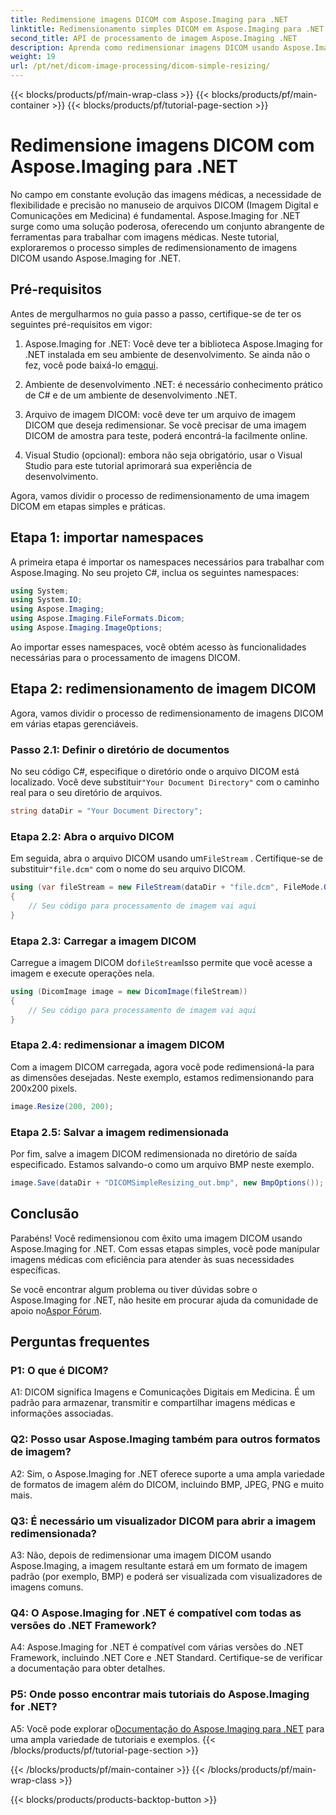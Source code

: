 ```yaml
---
title: Redimensione imagens DICOM com Aspose.Imaging para .NET
linktitle: Redimensionamento simples DICOM em Aspose.Imaging para .NET
second_title: API de processamento de imagem Aspose.Imaging .NET
description: Aprenda como redimensionar imagens DICOM usando Aspose.Imaging for .NET, uma ferramenta poderosa para processamento de imagens médicas. Passos simples para resultados precisos.
weight: 19
url: /pt/net/dicom-image-processing/dicom-simple-resizing/
---
```


{{< blocks/products/pf/main-wrap-class >}}
{{< blocks/products/pf/main-container >}}
{{< blocks/products/pf/tutorial-page-section >}}

# Redimensione imagens DICOM com Aspose.Imaging para .NET

No campo em constante evolução das imagens médicas, a necessidade de flexibilidade e precisão no manuseio de arquivos DICOM (Imagem Digital e Comunicações em Medicina) é fundamental. Aspose.Imaging for .NET surge como uma solução poderosa, oferecendo um conjunto abrangente de ferramentas para trabalhar com imagens médicas. Neste tutorial, exploraremos o processo simples de redimensionamento de imagens DICOM usando Aspose.Imaging for .NET. 

## Pré-requisitos

Antes de mergulharmos no guia passo a passo, certifique-se de ter os seguintes pré-requisitos em vigor:

1.  Aspose.Imaging for .NET: Você deve ter a biblioteca Aspose.Imaging for .NET instalada em seu ambiente de desenvolvimento. Se ainda não o fez, você pode baixá-lo em[aqui](https://releases.aspose.com/imaging/net/).

2. Ambiente de desenvolvimento .NET: é necessário conhecimento prático de C# e de um ambiente de desenvolvimento .NET.

3. Arquivo de imagem DICOM: você deve ter um arquivo de imagem DICOM que deseja redimensionar. Se você precisar de uma imagem DICOM de amostra para teste, poderá encontrá-la facilmente online.

4. Visual Studio (opcional): embora não seja obrigatório, usar o Visual Studio para este tutorial aprimorará sua experiência de desenvolvimento.

Agora, vamos dividir o processo de redimensionamento de uma imagem DICOM em etapas simples e práticas.

## Etapa 1: importar namespaces

A primeira etapa é importar os namespaces necessários para trabalhar com Aspose.Imaging. No seu projeto C#, inclua os seguintes namespaces:

```csharp
using System;
using System.IO;
using Aspose.Imaging;
using Aspose.Imaging.FileFormats.Dicom;
using Aspose.Imaging.ImageOptions;
```

Ao importar esses namespaces, você obtém acesso às funcionalidades necessárias para o processamento de imagens DICOM.

## Etapa 2: redimensionamento de imagem DICOM

Agora, vamos dividir o processo de redimensionamento de imagens DICOM em várias etapas gerenciáveis.

### Passo 2.1: Definir o diretório de documentos

 No seu código C#, especifique o diretório onde o arquivo DICOM está localizado. Você deve substituir`"Your Document Directory"` com o caminho real para o seu diretório de arquivos.

```csharp
string dataDir = "Your Document Directory";
```

### Etapa 2.2: Abra o arquivo DICOM

 Em seguida, abra o arquivo DICOM usando um`FileStream` . Certifique-se de substituir`"file.dcm"` com o nome do seu arquivo DICOM.

```csharp
using (var fileStream = new FileStream(dataDir + "file.dcm", FileMode.Open, FileAccess.Read))
{
    // Seu código para processamento de imagem vai aqui
}
```

### Etapa 2.3: Carregar a imagem DICOM

 Carregue a imagem DICOM do`fileStream`Isso permite que você acesse a imagem e execute operações nela.

```csharp
using (DicomImage image = new DicomImage(fileStream))
{
    // Seu código para processamento de imagem vai aqui
}
```

### Etapa 2.4: redimensionar a imagem DICOM

Com a imagem DICOM carregada, agora você pode redimensioná-la para as dimensões desejadas. Neste exemplo, estamos redimensionando para 200x200 pixels.

```csharp
image.Resize(200, 200);
```

### Etapa 2.5: Salvar a imagem redimensionada

Por fim, salve a imagem DICOM redimensionada no diretório de saída especificado. Estamos salvando-o como um arquivo BMP neste exemplo.

```csharp
image.Save(dataDir + "DICOMSimpleResizing_out.bmp", new BmpOptions());
```

## Conclusão

Parabéns! Você redimensionou com êxito uma imagem DICOM usando Aspose.Imaging for .NET. Com essas etapas simples, você pode manipular imagens médicas com eficiência para atender às suas necessidades específicas.

 Se você encontrar algum problema ou tiver dúvidas sobre o Aspose.Imaging for .NET, não hesite em procurar ajuda da comunidade de apoio no[Aspor Fórum](https://forum.aspose.com/).

## Perguntas frequentes

### P1: O que é DICOM?

A1: DICOM significa Imagens e Comunicações Digitais em Medicina. É um padrão para armazenar, transmitir e compartilhar imagens médicas e informações associadas.

### Q2: Posso usar Aspose.Imaging também para outros formatos de imagem?

A2: Sim, o Aspose.Imaging for .NET oferece suporte a uma ampla variedade de formatos de imagem além do DICOM, incluindo BMP, JPEG, PNG e muito mais.

### Q3: É necessário um visualizador DICOM para abrir a imagem redimensionada?

A3: Não, depois de redimensionar uma imagem DICOM usando Aspose.Imaging, a imagem resultante estará em um formato de imagem padrão (por exemplo, BMP) e poderá ser visualizada com visualizadores de imagens comuns.

### Q4: O Aspose.Imaging for .NET é compatível com todas as versões do .NET Framework?

A4: Aspose.Imaging for .NET é compatível com várias versões do .NET Framework, incluindo .NET Core e .NET Standard. Certifique-se de verificar a documentação para obter detalhes.

### P5: Onde posso encontrar mais tutoriais do Aspose.Imaging for .NET?

 A5: Você pode explorar o[Documentação do Aspose.Imaging para .NET](https://reference.aspose.com/imaging/net/) para uma ampla variedade de tutoriais e exemplos.
{{< /blocks/products/pf/tutorial-page-section >}}

{{< /blocks/products/pf/main-container >}}
{{< /blocks/products/pf/main-wrap-class >}}

{{< blocks/products/products-backtop-button >}}
